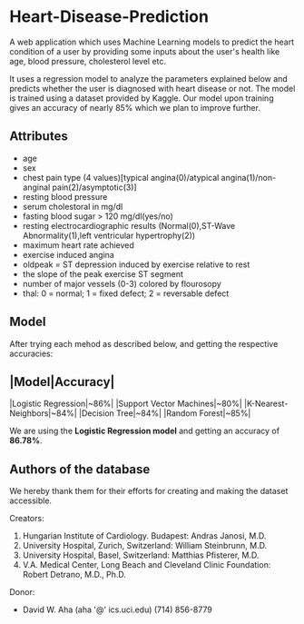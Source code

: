 # Heart-Disease-Prediction

A web application which uses Machine Learning models to predict the heart condition of a user by providing some inputs about the user's health like age, blood pressure, cholesterol level etc.

It uses a regression model to analyze the parameters explained below and predicts whether the user is diagnosed with heart disease or not. The model is trained using a dataset provided by Kaggle. Our model upon training gives an accuracy of nearly 85% which we plan to improve further.

## Attributes
- age
- sex
- chest pain type (4 values)[typical angina(0)/atypical angina(1)/non-anginal pain(2)/asymptotic(3)]
- resting blood pressure
- serum cholestoral in mg/dl
- fasting blood sugar > 120 mg/dl(yes/no)
- resting electrocardiographic results (Normal(0),ST-Wave Abnormality(1),left ventricular hypertrophy(2))
- maximum heart rate achieved
- exercise induced angina
- oldpeak = ST depression induced by exercise relative to rest
- the slope of the peak exercise ST segment
- number of major vessels (0-3) colored by flourosopy
- thal: 0 = normal; 1 = fixed defect; 2 = reversable defect

## Model
After trying each  mehod as described below, and getting the respective accuracies:

|Model|Accuracy|
----------------
|Logistic Regression|~86%|
|Support Vector Machines|~80%|
|K-Nearest-Neighbors|~84%|
|Decision Tree|~84%|
|Random Forest|~85%|

We are using the **Logistic Regression model** and getting an accuracy of **86.78%**.

## Authors of the database
We hereby thank them for their efforts for creating and making the dataset accessible.

Creators:
1. Hungarian Institute of Cardiology. Budapest: Andras Janosi, M.D.
2. University Hospital, Zurich, Switzerland: William Steinbrunn, M.D.
3. University Hospital, Basel, Switzerland: Matthias Pfisterer, M.D.
4. V.A. Medical Center, Long Beach and Cleveland Clinic Foundation: Robert Detrano, M.D., Ph.D.

Donor:
* David W. Aha (aha '@' ics.uci.edu) (714) 856-8779